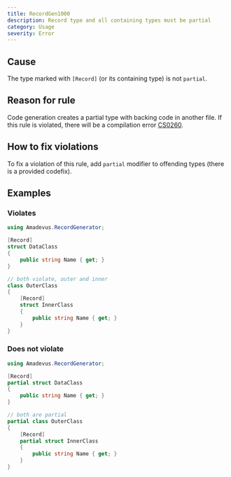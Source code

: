 ```yaml
---
title: RecordGen1000
description: Record type and all containing types must be partial
category: Usage
severity: Error
---
```


## Cause

The type marked with `[Record]` (or its containing type) is not `partial`.

## Reason for rule

Code generation creates a partial type with backing code in another file. If this rule is violated,
there will be a compilation error [CS0260](https://docs.microsoft.com/en-us/dotnet/csharp/language-reference/compiler-messages/cs0260).

## How to fix violations

To fix a violation of this rule, add `partial` modifier to offending types (there is a provided codefix).

## Examples

### Violates

```csharp
using Amadevus.RecordGenerator;

[Record]
struct DataClass
{
    public string Name { get; }
}

// both violate, outer and inner
class OuterClass
{
    [Record]
    struct InnerClass
    {
        public string Name { get; }
    }
}
```

### Does not violate

```csharp
using Amadevus.RecordGenerator;

[Record]
partial struct DataClass
{
    public string Name { get; }
}

// both are partial
partial class OuterClass
{
    [Record]
    partial struct InnerClass
    {
        public string Name { get; }
    }
}
```
